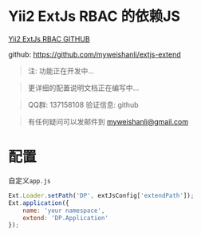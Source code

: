 Yii2 ExtJs RBAC 的依赖JS
=========

[Yii2 ExtJs RBAC GITHUB](https://github.com/myweishanli/yii2-extjs-rbac)

github: https://github.com/myweishanli/extjs-extend

> 注: 功能正在开发中...

> 更详细的配置说明文档正在编写中...

> QQ群: 137158108 验证信息: github

> 有任何疑问可以发邮件到 myweishanli@gmail.com

配置
=========

自定义`app.js`
```javascript
Ext.Loader.setPath('DP', extJsConfig['extendPath']);
Ext.application({
    name: 'your namespace',
    extend: 'DP.Application'
});
```